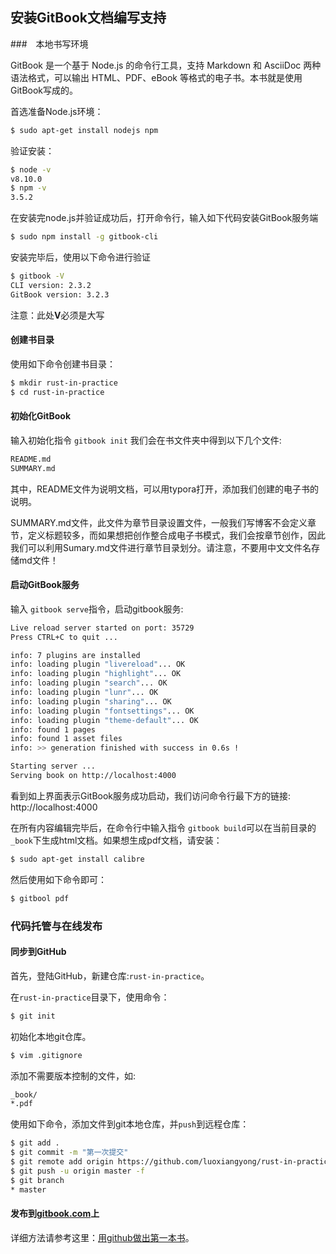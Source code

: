 ## 安装GitBook文档编写支持

###　本地书写环境

GitBook 是一个基于 Node.js 的命令行工具，支持 Markdown 和 AsciiDoc 两种语法格式，可以输出 HTML、PDF、eBook 等格式的电子书。本书就是使用GitBook写成的。

首选准备Node.js环境：

```bash
$ sudo apt-get install nodejs npm
```

验证安装：

```bash
$ node -v
v8.10.0
$ npm -v
3.5.2
```

在安装完node.js并验证成功后，打开命令行，输入如下代码安装GitBook服务端

```bash
$ sudo npm install -g gitbook-cli
```

安装完毕后，使用以下命令进行验证

```bash
$ gitbook -V
CLI version: 2.3.2
GitBook version: 3.2.3
```

注意：此处**V**必须是大写

#### 创建书目录

使用如下命令创建书目录：

```bash
$ mkdir rust-in-practice
$ cd rust-in-practice
```

####  初始化GitBook

输入初始化指令  `gitbook init` 我们会在书文件夹中得到以下几个文件:

```bash
README.md
SUMMARY.md
```

其中，README文件为说明文档，可以用typora打开，添加我们创建的电子书的说明。

SUMMARY.md文件，此文件为章节目录设置文件，一般我们写博客不会定义章节，定义标题较多，而如果想把创作整合成电子书模式，我们会按章节创作，因此我们可以利用Sumary.md文件进行章节目录划分。请注意，不要用中文文件名存储md文件！

#### 启动GitBook服务

输入 `gitbook serve`指令，启动gitbook服务:

```bash
Live reload server started on port: 35729
Press CTRL+C to quit ...

info: 7 plugins are installed 
info: loading plugin "livereload"... OK 
info: loading plugin "highlight"... OK 
info: loading plugin "search"... OK 
info: loading plugin "lunr"... OK 
info: loading plugin "sharing"... OK 
info: loading plugin "fontsettings"... OK 
info: loading plugin "theme-default"... OK 
info: found 1 pages 
info: found 1 asset files 
info: >> generation finished with success in 0.6s ! 

Starting server ...
Serving book on http://localhost:4000
```

看到如上界面表示GitBook服务成功启动，我们访问命令行最下方的链接:
http://localhost:4000

在所有内容编辑完毕后，在命令行中输入指令 `gitbook build`可以在当前目录的`_book`下生成html文档。如果想生成pdf文档，请安装：

```bash 
$ sudo apt-get install calibre
```

然后使用如下命令即可：

```bash
$ gitbool pdf
```


### 代码托管与在线发布
#### 同步到GitHub

首先，登陆GitHub，新建仓库:`rust-in-practice`。

在`rust-in-practice`目录下，使用命令：

```bash
$ git init
```

初始化本地git仓库。

```bash
$ vim .gitignore
```

添加不需要版本控制的文件，如:

```bash
_book/
*.pdf
```

使用如下命令，添加文件到git本地仓库，并`push`到远程仓库：

```bash
$ git add .
$ git commit -m "第一次提交"
$ git remote add origin https://github.com/luoxiangyong/rust-in-practice.git ＃　换成你的代码仓库地址
$ git push -u origin master -f
$ git branch
* master
```

#### 发布到[gitbook.com](https://www.gitbook.com/)上

详细方法请参考这里：[用github做出第一本书](https://blog.csdn.net/hk2291976/article/details/51173850?depth_1-utm_source=distribute.pc_relevant.none-task&utm_source=distribute.pc_relevant.none-task)。